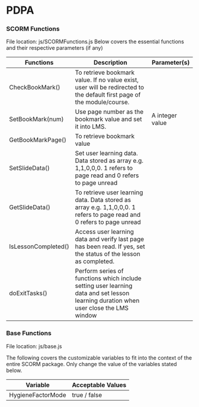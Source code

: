 # PDPA

### SCORM Functions
File location: js/SCORMFunctions.js
Below covers the essential functions and their respective parameters (if any)

| Functions      | Description           | Parameter(s)  |
| ------------- |-----------| -------|
| CheckBookMark() | To retrieve bookmark value. If no value exist, user will be redirected to the default first page of the module/course. |  |
| SetBookMark(num) | Use page number as the bookmark value and set it into LMS. |  A integer value  |
| GetBookMarkPage() | To retrieve bookmark value | |
| SetSlideData() | Set user learning data. Data stored as array e.g. 1,1,0,0,0. 1 refers to page read and 0 refers to page unread | |
| GetSlideData() | To retrieve user learning data. Data stored as array e.g. 1,1,0,0,0. 1 refers to page read and 0 refers to page unread | |
| IsLessonCompleted() | Access user learning data and verify last page has been read. If yes, set the status of the lesson as completed. | |
| doExitTasks() | Perform series of functions which include setting user learning data and set lesson learning duration when user close the LMS window | |


### Base Functions
File location: js/base.js

The following covers the customizable variables to fit into the context of the entire SCORM package. Only change the value of the variables stated below.

| Variable      | Acceptable Values  |
| ------------- |--------------------|
| HygieneFactorMode | true / false  |
